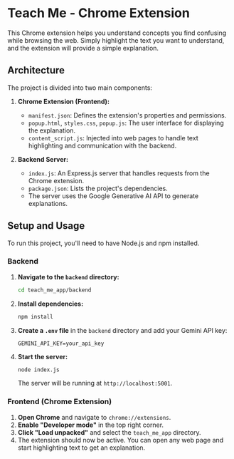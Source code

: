 # Teach Me - Chrome Extension

This Chrome extension helps you understand concepts you find confusing while browsing the web. Simply highlight the text you want to understand, and the extension will provide a simple explanation.

## Architecture

The project is divided into two main components:

1.  **Chrome Extension (Frontend):**
    *   `manifest.json`: Defines the extension's properties and permissions.
    *   `popup.html`, `styles.css`, `popup.js`: The user interface for displaying the explanation.
    *   `content_script.js`: Injected into web pages to handle text highlighting and communication with the backend.

2.  **Backend Server:**
    *   `index.js`: An Express.js server that handles requests from the Chrome extension.
    *   `package.json`: Lists the project's dependencies.
    *   The server uses the Google Generative AI API to generate explanations.

## Setup and Usage

To run this project, you'll need to have Node.js and npm installed.

### Backend

1.  **Navigate to the `backend` directory:**
    ```bash
    cd teach_me_app/backend
    ```

2.  **Install dependencies:**
    ```bash
    npm install
    ```

3.  **Create a `.env` file** in the `backend` directory and add your Gemini API key:
    ```
    GEMINI_API_KEY=your_api_key
    ```

4.  **Start the server:**
    ```bash
    node index.js
    ```
    The server will be running at `http://localhost:5001`.

### Frontend (Chrome Extension)

1.  **Open Chrome** and navigate to `chrome://extensions`.
2.  **Enable "Developer mode"** in the top right corner.
3.  **Click "Load unpacked"** and select the `teach_me_app` directory.
4.  The extension should now be active. You can open any web page and start highlighting text to get an explanation.
